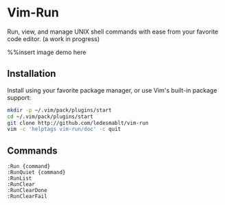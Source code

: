 # Vim-Run

Run, view, and manage UNIX shell commands with ease from your favorite code editor.
(a work in progress)

%%insert image demo here

## Installation
Install using your favorite package manager, or use Vim's built-in package support:
```bash
mkdir -p ~/.vim/pack/plugins/start
cd ~/.vim/pack/plugins/start
git clone http://github.com/ledesmablt/vim-run
vim -c 'helptags vim-run/doc' -c quit
```

## Commands
```
:Run {command}
:RunQuiet {command}
:RunList
:RunClear
:RunClearDone
:RunClearFail
```
